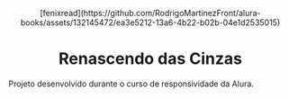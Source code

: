 <p align=center>
[fenixread](https://github.com/RodrigoMartinezFront/alura-books/assets/132145472/ea3e5212-13a6-4b22-b02b-04e1d2535015)
</p>
<h1 align=center> Renascendo das Cinzas </h1>

Projeto desenvolvido durante o curso de responsividade da Alura. 
